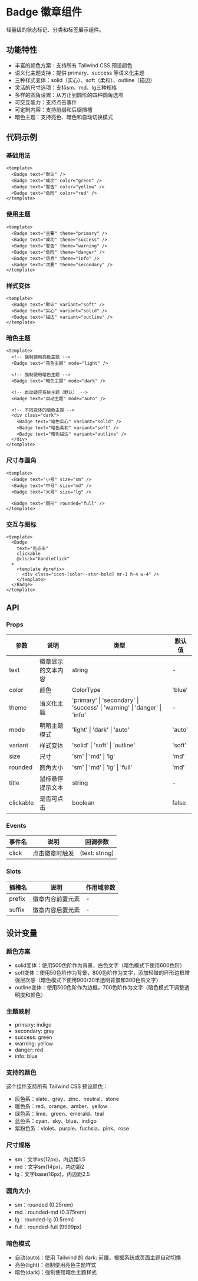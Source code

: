 # Badge 徽章组件

轻量级的状态标记、分类和标签展示组件。

## 功能特性

- 丰富的颜色方案：支持所有 Tailwind CSS 预设颜色
- 语义化主题支持：提供 primary、success 等语义化主题
- 三种样式变体：solid（实心）、soft（柔和）、outline（描边）
- 灵活的尺寸选项：支持sm、md、lg三种规格
- 多样的圆角设置：从方正到圆形的四种圆角选项
- 可交互能力：支持点击事件
- 可定制内容：支持前缀和后缀插槽
- 暗色主题：支持亮色、暗色和自动切换模式

## 代码示例

### 基础用法
```vue
<template>
  <Badge text="默认" />
  <Badge text="成功" color="green" />
  <Badge text="警告" color="yellow" />
  <Badge text="危险" color="red" />
</template>
```

### 使用主题
```vue
<template>
  <Badge text="主要" theme="primary" />
  <Badge text="成功" theme="success" />
  <Badge text="警告" theme="warning" />
  <Badge text="危险" theme="danger" />
  <Badge text="信息" theme="info" />
  <Badge text="次要" theme="secondary" />
</template>
```

### 样式变体
```vue
<template>
  <Badge text="默认" variant="soft" />
  <Badge text="实心" variant="solid" />
  <Badge text="描边" variant="outline" />
</template>
```

### 暗色主题
```vue
<template>
  <!-- 强制使用亮色主题 -->
  <Badge text="亮色主题" mode="light" />
  
  <!-- 强制使用暗色主题 -->
  <Badge text="暗色主题" mode="dark" />
  
  <!-- 自动适应系统主题（默认） -->
  <Badge text="自动主题" mode="auto" />
  
  <!-- 不同变体的暗色主题 -->
  <div class="dark">
    <Badge text="暗色实心" variant="solid" />
    <Badge text="暗色柔和" variant="soft" />
    <Badge text="暗色描边" variant="outline" />
  </div>
</template>
```

### 尺寸与圆角
```vue
<template>
  <Badge text="小号" size="sm" />
  <Badge text="中号" size="md" />
  <Badge text="大号" size="lg" />
  
  <Badge text="圆形" rounded="full" />
</template>
```

### 交互与图标
```vue
<template>
  <Badge 
    text="可点击" 
    clickable 
    @click="handleClick"
  >
    <template #prefix>
      <div class="icon-[solar--star-bold] mr-1 h-4 w-4" />
    </template>
  </Badge>
</template>
```

## API

### Props

| 参数 | 说明 | 类型 | 默认值 |
|------|------|------|--------|
| text | 徽章显示的文本内容 | string | - |
| color | 颜色 | ColorType | 'blue' |
| theme | 语义化主题 | 'primary' \| 'secondary' \| 'success' \| 'warning' \| 'danger' \| 'info' | - |
| mode | 明暗主题模式 | 'light' \| 'dark' \| 'auto' | 'auto' |
| variant | 样式变体 | 'solid' \| 'soft' \| 'outline' | 'soft' |
| size | 尺寸 | 'sm' \| 'md' \| 'lg' | 'md' |
| rounded | 圆角大小 | 'sm' \| 'md' \| 'lg' \| 'full' | 'md' |
| title | 鼠标悬停提示文本 | string | - |
| clickable | 是否可点击 | boolean | false |

### Events

| 事件名 | 说明 | 回调参数 |
|--------|------|----------|
| click | 点击徽章时触发 | (text: string) |

### Slots

| 插槽名 | 说明 | 作用域参数 |
|--------|------|------------|
| prefix | 徽章内容前置元素 | - |
| suffix | 徽章内容后置元素 | - |

## 设计变量

### 颜色方案
- solid变体：使用500色阶作为背景，白色文字（暗色模式下使用600色阶）
- soft变体：使用50色阶作为背景，800色阶作为文字，添加轻微的环形边框增强层次感（暗色模式下使用900/20半透明背景和300色阶文字）
- outline变体：使用500色阶作为边框，700色阶作为文字（暗色模式下调整透明度和颜色）

### 主题映射
- primary: indigo
- secondary: gray
- success: green
- warning: yellow
- danger: red
- info: blue

### 支持的颜色
这个组件支持所有 Tailwind CSS 预设颜色：
- 灰色系：slate、gray、zinc、neutral、stone
- 暖色系：red、orange、amber、yellow
- 绿色系：lime、green、emerald、teal
- 蓝色系：cyan、sky、blue、indigo
- 紫粉色系：violet、purple、fuchsia、pink、rose

### 尺寸规格
- sm：文字xs(12px)，内边距1.5
- md：文字sm(14px)，内边距2
- lg：文字base(16px)，内边距2.5

### 圆角大小
- sm：rounded (0.25rem)
- md：rounded-md (0.375rem)
- lg：rounded-lg (0.5rem)
- full：rounded-full (9999px)

### 暗色模式
- 自动(auto)：使用 Tailwind 的 dark: 前缀，根据系统或页面主题自动切换
- 亮色(light)：强制使用亮色主题样式
- 暗色(dark)：强制使用暗色主题样式
